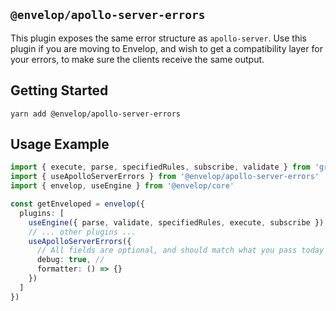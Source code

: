 ## `@envelop/apollo-server-errors`

This plugin exposes the same error structure as `apollo-server`. Use this plugin if you are moving
to Envelop, and wish to get a compatibility layer for your errors, to make sure the clients receive
the same output.

## Getting Started

```
yarn add @envelop/apollo-server-errors
```

## Usage Example

```ts
import { execute, parse, specifiedRules, subscribe, validate } from 'graphql'
import { useApolloServerErrors } from '@envelop/apollo-server-errors'
import { envelop, useEngine } from '@envelop/core'

const getEnveloped = envelop({
  plugins: [
    useEngine({ parse, validate, specifiedRules, execute, subscribe }),
    // ... other plugins ...
    useApolloServerErrors({
      // All fields are optional, and should match what you pass today to ApolloServer
      debug: true, //
      formatter: () => {}
    })
  ]
})
```
